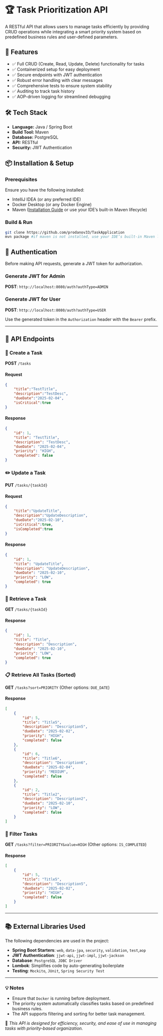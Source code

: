 # 🏆 Task Prioritization API

A RESTful API that allows users to manage tasks efficiently by providing CRUD operations while integrating a smart priority system based on predefined business rules and user-defined parameters.

## 🚀 Features
- ✅ Full CRUD (Create, Read, Update, Delete) functionality for tasks
- ✅ Containerized setup for easy deployment
- ✅ Secure endpoints with JWT authentication
- ✅ Robust error handling with clear messages
- ✅ Comprehensive tests to ensure system stability
- ✅ Auditing to track task history
- ✅ AOP-driven logging for streamlined debugging


## 🛠️ Tech Stack
- **Language:** Java / Spring Boot
- **Build Tool:** Maven
- **Database:** PostgreSQL
- **API:** RESTful
- **Security:** JWT Authentication

## 📦 Installation & Setup

### Prerequisites
Ensure you have the following installed:
- IntelliJ IDEA (or any preferred IDE)
- Docker Desktop (or any Docker Engine)
- Maven ([Installation Guide](https://maven.apache.org/install.html) or use your IDE’s built-in Maven lifecycle)

### Build & Run
```sh
git clone https://github.com/prodanov33/TaskApplication
mvn package #if maven is not installed, use your IDE’s built-in Maven lifecycle
```

## 🔐 Authentication
Before making API requests, generate a JWT token for authorization.

### Generate JWT for Admin
**POST**: `http://localhost:8080/auth?authType=ADMIN`

### Generate JWT for User
**POST**: `http://localhost:8080/auth?authType=USER`

Use the generated token in the `Authorization` header with the `Bearer` prefix.

---

## 📌 API Endpoints

### 📝 Create a Task
**POST** `/tasks`
#### Request
```json
{
    "title":"TestTitle",
    "description":"TestDesc",
    "dueDate":"2025-02-04",
    "isCritical":true
}
```
#### Response
```json
{
    "id": 1,
    "title": "TestTitle",
    "description": "TestDesc",
    "dueDate": "2025-02-04",
    "priority": "HIGH",
    "completed": false
}
```

### ✏️ Update a Task
**PUT** `/tasks/{taskId}`
#### Request
```json
{
    "title":"UpdateTitle",
    "description":"UpdateDescription",
    "dueDate":"2025-02-10",
    "isCritical":true,
    "isCompleted":true
}
```
#### Response
```json
{
    "id": 1,
    "title": "UpdateTitle",
    "description": "UpdateDescription",
    "dueDate": "2025-02-10",
    "priority": "LOW",
    "completed": true
}
```

### 📖 Retrieve a Task
**GET** `/tasks/{taskId}`
#### Response
```json
{
    "id": 1,
    "title": "Title",
    "description": "Description",
    "dueDate": "2025-02-10",
    "priority": "LOW",
    "completed": true
}
```

### 📋 Retrieve All Tasks (Sorted)
**GET** `/tasks?sort=PRIORITY` (Other options: `DUE_DATE`)
#### Response
```json
[
    {
        "id": 5,
        "title": "Title5",
        "description": "Description5",
        "dueDate": "2025-02-02",
        "priority": "HIGH",
        "completed": false
    },
    {
        "id": 6,
        "title": "Title6",
        "description": "Description6",
        "dueDate": "2025-02-04",
        "priority": "MEDIUM",
        "completed": false
    },
    {
        "id": 2,
        "title": "Title2",
        "description": "Description2",
        "dueDate": "2025-02-10",
        "priority": "LOW",
        "completed": false
    }
]
```

### 🎯 Filter Tasks
**GET** `/tasks?filter=PRIORITY&value=HIGH` (Other options: `IS_COMPLETED`)
#### Response
```json
[
    {
        "id": 5,
        "title": "Title5",
        "description": "Description5",
        "dueDate": "2025-02-02",
        "priority": "HIGH",
        "completed": false
    }
]
```

---

## 📚 External Libraries Used
The following dependencies are used in the project:

- **Spring Boot Starters**: `web`, `data-jpa`, `security`, `validation`, `test`,`aop`
- **JWT Authentication**: `jjwt-api`, `jjwt-impl`, `jjwt-jackson`
- **Database**: `PostgreSQL JDBC Driver`
- **Lombok**: Simplifies code by auto-generating boilerplate
- **Testing**: `Mockito`, `JUnit`, `Spring Security Test`

---

### 💡 Notes
- Ensure that `Docker` is running before deployment.
- The priority system automatically classifies tasks based on predefined business rules.
- The API supports filtering and sorting for better task management.

📌 *This API is designed for efficiency, security, and ease of use in managing tasks with priority-based organization.*

